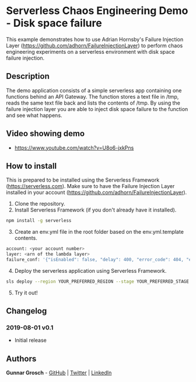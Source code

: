 # Serverless Chaos Engineering Demo - Disk space failure

This example demonstrates how to use Adrian Hornsby's Failure Injection Layer (https://github.com/adhorn/FailureInjectionLayer) to perform chaos engineering experiments on a serverless environment with disk space failure injection.

## Description

 The demo application consists of a simple serverless app containing one functions behind an API Gateway. The function stores a text file in /tmp, reads the same text file back and lists the contents of /tmp. By using the failure injection layer you are able to inject disk space failure to the function and see what happens.

## Video showing demo

* https://www.youtube.com/watch?v=U8o6-jxkPns

## How to install

This is prepared to be installed using the Serverless Framework (https://serverless.com). Make sure to have the Failure Injection Layer installed in your account (https://github.com/adhorn/FailureInjectionLayer).

1. Clone the repository.
2. Install Serverless Framework (if you don't already have it installed).
```bash
npm install -g serverless
```
3. Create an env.yml file in the root folder based on the env.yml.template contents.
```bash
account: <your account number>
layer: <arn of the lambda layer>
failure_conf: '{"isEnabled": false, "delay": 400, "error_code": 404, "exception_msg": "I failed", "file_size": 100, "rate": 1}'
```
4. Deploy the serverless application using Serverless Framework.
```bash
sls deploy --region YOUR_PREFERRED_REGION --stage YOUR_PREFERRED_STAGE
```
5. Try it out!

## Changelog

### 2019-08-01 v0.1

* Initial release

## Authors

**Gunnar Grosch** - [GitHub](https://github.com/gunnargrosch) | [Twitter](https://twitter.com/gunnargrosch) | [LinkedIn](https://www.linkedin.com/in/gunnargrosch/)
